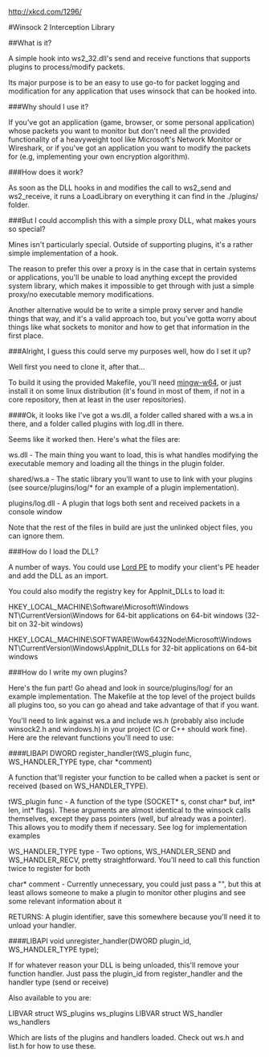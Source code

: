 http://xkcd.com/1296/

#Winsock 2 Interception Library

##What is it?

A simple hook into ws2_32.dll's send and receive functions that supports plugins to process/modify packets. 

Its major purpose is to be an easy to use go-to for packet logging and modification for any application that uses winsock that can be hooked into.

###Why should I use it?

If you've got an application (game, browser, or some personal application) whose packets you want to monitor but don't need all the provided functionality of a heavyweight tool like Microsoft's Network Monitor or Wireshark, or if you've got an application you want to modify the packets for (e.g, implementing your own encryption algorithm). 

###How does it work?

As soon as the DLL hooks in and modifies the call to ws2_send and ws2_receive, it runs a LoadLibrary on everything it can find in the ./plugins/ folder. 

###But I could accomplish this with a simple proxy DLL, what makes yours so special?

Mines isn't particularly special. Outside of supporting plugins, it's a rather simple implementation of a hook. 

The reason to prefer this over a proxy is in the case that in certain systems or applications, you'll be unable to load anything except the provided system library, which makes it impossible to get through with just a simple proxy/no executable memory modifications. 

Another alternative would be to write a simple proxy server and handle things that way, and it's a valid approach too, but you've gotta worry about things like what sockets to monitor and how to get that information in the first place.

###Alright, I guess this could serve my purposes well, how do I set it up?

Well first you need to clone it, after that...

To build it using the provided Makefile, you'll need [mingw-w64](http://mingw-w64.sourceforge.net/), or just install it on some linux distribution (it's found in most of them, if not in a core repository, then at least in the user repositories).

####Ok, it looks like I've got a ws.dll, a folder called shared with a ws.a in there, and a folder called plugins with log.dll in there.

Seems like it worked then. Here's what the files are:

ws.dll - The main thing you want to load, this is what handles modifying the executable memory and loading all the things in the plugin folder.

shared/ws.a - The static library you'll want to use to link with your plugins (see source/plugins/log/* for an example of a plugin implementation).

plugins/log.dll - A plugin that logs both sent and received packets in a console window

Note that the rest of the files in build are just the unlinked object files, you can ignore them.

###How do I load the DLL?

A number of ways. You could use [Lord PE](http://www.woodmann.com/collaborative/tools/index.php/LordPE) to modify your client's PE header and add the DLL as an import.

You could also modify the registry key for AppInit_DLLs to load it:

HKEY_LOCAL_MACHINE\Software\Microsoft\Windows NT\CurrentVersion\Windows for 64-bit applications on 64-bit windows (32-bit on 32-bit windows)

HKEY_LOCAL_MACHINE\SOFTWARE\Wow6432Node\Microsoft\Windows NT\CurrentVersion\Windows\AppInit_DLLs for 32-bit applications on 64-bit windows

###How do I write my own plugins?

Here's the fun part! Go ahead and look in source/plugins/log/ for an example implementation. The Makefile at the top level of the project builds all plugins too, so you can go ahead and take advantage of that if you want.

You'll need to link against ws.a and include ws.h (probably also include winsock2.h and windows.h) in your project (C or C++ should work fine). Here are the relevant functions you'll need to use:

####LIBAPI DWORD register_handler(tWS_plugin func, WS_HANDLER_TYPE type, char *comment)

A function that'll register your function to be called when a packet is sent or received (based on WS_HANDLER_TYPE).

tWS_plugin func - A function of the type (SOCKET* s, const char* buf, int* len, int* flags). These arguments are almost identical to the winsock calls themselves, except they pass pointers (well, buf already was a pointer). This allows you to modify them if necessary. See log for implementation examples

WS_HANDLER_TYPE type - Two options, WS_HANDLER_SEND and WS_HANDLER_RECV, pretty straightforward. You'll need to call this function twice to register for both

char* comment - Currently unnecessary, you could just pass a "", but this at least allows someone to make a plugin to monitor other plugins and see some relevant information about it

RETURNS: A plugin identifier, save this somewhere because you'll need it to unload your handler.

####LIBAPI void unregister_handler(DWORD plugin_id, WS_HANDLER_TYPE type);

If for whatever reason your DLL is being unloaded, this'll remove your function handler. Just pass the plugin_id from register_handler and the handler type (send or receive)

Also available to you are:

LIBVAR struct WS_plugins ws_plugins
LIBVAR struct WS_handler ws_handlers

Which are lists of the plugins and handlers loaded. Check out ws.h and list.h for how to use these. 
